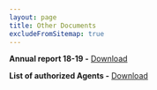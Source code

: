 ```yaml
---
layout: page
title: Other Documents
excludeFromSitemap: true
---
```


**Annual report 18-19 -** [Download](/Full-Annual-report_18-19.pdf)

**List of authorized Agents -** [Download](/List-of-Authorized-agents.pdf)

<br><br><br><br>
